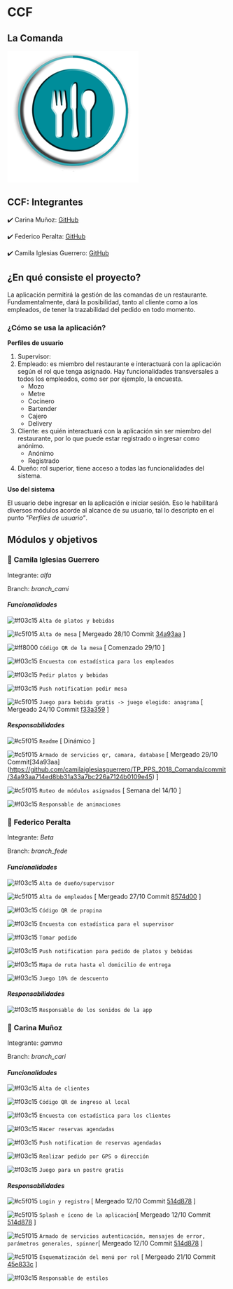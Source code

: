 # CCF
## La Comanda 

![Logo](https://github.com/camilaiglesiasguerrero/TP_PPS_2018_Comanda/blob/master/src/assets/readme/logoFondo.png)

## **CCF: Integrantes** 

:heavy_check_mark: Carina Muñoz: [GitHub](https://github.com/caru08) 

:heavy_check_mark: Federico Peralta: [GitHub](https://github.com/fepe15) 

:heavy_check_mark: Camila Iglesias Guerrero: [GitHub](https://github.com/camilaiglesiasguerrero)      


## ¿En qué consiste el proyecto?
La aplicación permitirá la gestión de las comandas de un restaurante. Fundamentalmente, dará la posibilidad, tanto al cliente como a los empleados, de tener la trazabilidad del pedido en todo momento.

### ¿Cómo se usa la aplicación? 
**Perfiles de usuario**
1. Supervisor:
2. Empleado: es miembro del restaurante e interactuará con la aplicación según el rol que tenga asignado. Hay funcionalidades transversales a todos los empleados, como ser por ejemplo, la encuesta.
     - Mozo
     - Metre
     - Cocinero
     - Bartender
     - Cajero
     - Delivery
3. Cliente: es quién interactuará con la aplicación sin ser miembro del restaurante, por lo que puede estar registrado o ingresar como anónimo. 
     - Anónimo
     - Registrado
4. Dueño: rol superior, tiene acceso a todas las funcionalidades del sistema.

**Uso del sistema**

El usuario debe ingresar en la aplicación e iniciar sesión. Eso le habilitará diversos módulos acorde al alcance de su usuario, tal lo descripto en el punto *"Perfiles de usuario"*.


## **Módulos y objetivos**
### :fork_and_knife: __**Camila Iglesias Guerrero**__  

Integrante: *alfa*

Branch: *branch_cami* 

#### *Funcionalidades*

![#f03c15](https://placehold.it/15/f03c15/000000?text=+) `Alta de platos y bebidas`

![#c5f015](https://placehold.it/15/c5f015/000000?text=+) `Alta de mesa` [ Mergeado 28/10 Commit [34a93aa](https://github.com/camilaiglesiasguerrero/TP_PPS_2018_Comanda/commit/34a93aa714ed8bb31a33a7bc226a7124b0109e45) ]

![#ff8000](https://placehold.it/15/ff8000/000000?text=+) `Código QR de la mesa` [ Comenzado 29/10 ]

![#f03c15](https://placehold.it/15/f03c15/000000?text=+) `Encuesta con estadística para los empleados`

![#f03c15](https://placehold.it/15/f03c15/000000?text=+) `Pedir platos y bebidas`

![#f03c15](https://placehold.it/15/f03c15/000000?text=+) `Push notification pedir mesa`

![#c5f015](https://placehold.it/15/c5f015/000000?text=+) `Juego para bebida gratis -> juego elegido: anagrama` [ Mergeado 24/10 Commit  [f33a359](https://github.com/camilaiglesiasguerrero/TP_PPS_2018_Comanda/commit/f33a359f9b90e39135fb82d72fbaaa5583225c69) ]

#### *Responsabilidades*

![#c5f015](https://placehold.it/15/c5f015/000000?text=+) `Readme` [ Dinámico ]

![#c5f015](https://placehold.it/15/c5f015/000000?text=+) `Armado de servicios qr, camara, database` [ Mergeado 29/10 Commit[34a93aa] (https://github.com/camilaiglesiasguerrero/TP_PPS_2018_Comanda/commit/34a93aa714ed8bb31a33a7bc226a7124b0109e45) ]

![#c5f015](https://placehold.it/15/c5f015/000000?text=+) `Ruteo de módulos asignados` [ Semana del 14/10 ]

![#f03c15](https://placehold.it/15/f03c15/000000?text=+) `Responsable de animaciones`



### :fork_and_knife: __**Federico Peralta**__  

Integrante: *Beta*

Branch: *branch_fede* 


#### *Funcionalidades*

![#f03c15](https://placehold.it/15/f03c15/000000?text=+) `Alta de dueño/supervisor`

![#c5f015](https://placehold.it/15/c5f015/000000?text=+) `Alta de empleados`  [ Mergeado 27/10 Commit [8574d00](https://github.com/camilaiglesiasguerrero/TP_PPS_2018_Comanda/commit/8574d005b53a2658dc449106ec588dd7502c52cd) ]

![#f03c15](https://placehold.it/15/f03c15/000000?text=+) `Código QR de propina`

![#f03c15](https://placehold.it/15/f03c15/000000?text=+) `Encuesta con estadística para el supervisor`

![#f03c15](https://placehold.it/15/f03c15/000000?text=+) `Tomar pedido`

![#f03c15](https://placehold.it/15/f03c15/000000?text=+) `Push notification para pedido de platos y bebidas`

![#f03c15](https://placehold.it/15/f03c15/000000?text=+) `Mapa de ruta hasta el domicilio de entrega`

![#f03c15](https://placehold.it/15/f03c15/000000?text=+) `Juego 10% de descuento`


#### *Responsabilidades*

![#f03c15](https://placehold.it/15/f03c15/000000?text=+) `Responsable de los sonidos de la app`



### :fork_and_knife: __**Carina Muñoz**__  

Integrante: *gamma*

Branch: *branch_cari* 


#### *Funcionalidades*

![#f03c15](https://placehold.it/15/f03c15/000000?text=+) `Alta de clientes`

![#f03c15](https://placehold.it/15/f03c15/000000?text=+) `Código QR de ingreso al local`

![#f03c15](https://placehold.it/15/f03c15/000000?text=+) `Encuesta con estadística para los clientes`

![#f03c15](https://placehold.it/15/f03c15/000000?text=+) `Hacer reservas agendadas`

![#f03c15](https://placehold.it/15/f03c15/000000?text=+) `Push notification de reservas agendadas`

![#f03c15](https://placehold.it/15/f03c15/000000?text=+) `Realizar pedido por GPS o dirección`

![#f03c15](https://placehold.it/15/f03c15/000000?text=+) `Juego para un postre gratis`


#### *Responsabilidades*

![#c5f015](https://placehold.it/15/c5f015/000000?text=+) `Login y registro`  [ Mergeado 12/10 Commit [514d878](https://github.com/camilaiglesiasguerrero/TP_PPS_2018_Comanda/commit/514d878e6318c6e828c72905fea9af0e15ab8a86) ]

![#c5f015](https://placehold.it/15/c5f015/000000?text=+) `Splash e ícono de la aplicación`[ Mergeado 12/10 Commit [514d878](https://github.com/camilaiglesiasguerrero/TP_PPS_2018_Comanda/commit/514d878e6318c6e828c72905fea9af0e15ab8a86) ]

![#c5f015](https://placehold.it/15/c5f015/000000?text=+) `Armado de servicios autenticación, mensajes de error, parámetros generales, spinner`[ Mergeado 12/10 Commit [514d878](https://github.com/camilaiglesiasguerrero/TP_PPS_2018_Comanda/commit/514d878e6318c6e828c72905fea9af0e15ab8a86) ]

![#c5f015](https://placehold.it/15/c5f015/000000?text=+) `Esquematización del menú por rol` [ Mergeado 21/10 Commit [45e833c](https://github.com/camilaiglesiasguerrero/TP_PPS_2018_Comanda/commit/45e833cfe6a5ccf7411bca0930af668120955868) ]

![#f03c15](https://placehold.it/15/f03c15/000000?text=+) `Responsable de estilos`


